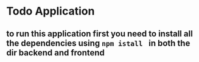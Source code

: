 # Todo Application
## to run this application first you need to install all the dependencies using `npm istall ` in both the dir backend and frontend
